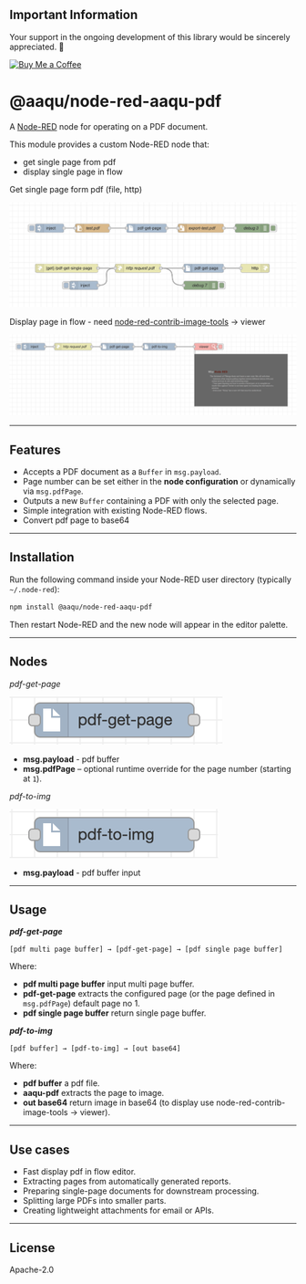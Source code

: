 ## Important Information

Your support in the ongoing development of this library would be sincerely appreciated. 🙂

[![Buy Me a Coffee](https://img.shields.io/badge/Buy%20Me%20a%20Coffee-%23FFDD00?style=for-the-badge&logo=buymeacoffee&logoColor=black)](https://buymeacoffee.com/mazuralbert)

# @aaqu/node-red-aaqu-pdf

A [Node-RED](https://nodered.org/) node for operating on a PDF document.

This module provides a custom Node-RED node that:
- get single page from pdf
- display single page in flow

Get single page form pdf (file, http)

![example.png](img/example.png)

Display page in flow - need [node-red-contrib-image-tools](https://flows.nodered.org/node/node-red-contrib-image-tools) -> viewer

![example2.png](img/example2.png)

---

## Features

- Accepts a PDF document as a `Buffer` in `msg.payload`.
- Page number can be set either in the **node configuration** or dynamically via `msg.pdfPage`.
- Outputs a new `Buffer` containing a PDF with only the selected page.
- Simple integration with existing Node-RED flows.
- Convert pdf page to base64

---

## Installation

Run the following command inside your Node-RED user directory (typically `~/.node-red`):

```bash
npm install @aaqu/node-red-aaqu-pdf
```

Then restart Node-RED and the new node will appear in the editor palette.

---

## Nodes
_pdf-get-page_

![node-pdf-get-page.png](img/node-pdf-get-page.png)
- **msg.payload** - pdf buffer
- **msg.pdfPage** – optional runtime override for the page number (starting at `1`).

_pdf-to-img_

![node-pdf-to-img.png](img/node-pdf-to-img.png)
- **msg.payload** - pdf buffer input
---

## Usage

_**pdf-get-page**_

```text
[pdf multi page buffer] → [pdf-get-page] → [pdf single page buffer]
```

Where:
- **pdf multi page buffer** input multi page buffer.
- **pdf-get-page** extracts the configured page (or the page defined in `msg.pdfPage`) default page no 1.
- **pdf single page buffer** return single page buffer.

_**pdf-to-img**_

```text
[pdf buffer] → [pdf-to-img] → [out base64]
```

Where:
- **pdf buffer** a pdf file.
- **aaqu-pdf** extracts the page to image.
- **out base64** return image in base64 (to display use node-red-contrib-image-tools -> viewer).

---

## Use cases

- Fast display pdf in flow editor.
- Extracting pages from automatically generated reports.
- Preparing single-page documents for downstream processing.
- Splitting large PDFs into smaller parts.
- Creating lightweight attachments for email or APIs.

---

## License

Apache-2.0 
